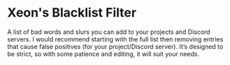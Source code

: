 # Xeon's Blacklist Filter
A list of bad words and slurs you can add to your projects and Discord servers. I would recommend starting with the full list then removing entries that cause false positives (for your project/Discord server). It’s designed to be strict, so with some patience and editing, it will suit your needs.
